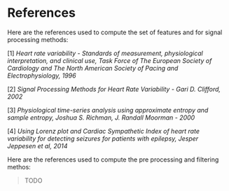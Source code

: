References
==========

Here are the references used to compute the set of features and for signal processing methods:

[1] *Heart rate variability - Standards of measurement, physiological interpretation, and clinical use, Task Force of The European Society of Cardiology and The North American Society of Pacing and Electrophysiology, 1996*

[2] *Signal Processing Methods for Heart Rate Variability - Gari D. Clifford, 2002*

[3] *Physiological time-series analysis using approximate entropy and sample entropy, Joshua S. Richman, J. Randall Moorman - 2000*

[4] *Using Lorenz plot and Cardiac Sympathetic Index of heart rate variability for detecting seizures for patients with epilepsy, Jesper Jeppesen et al, 2014*


Here are the references used to compute the pre processing and filtering methos:

> TODO
